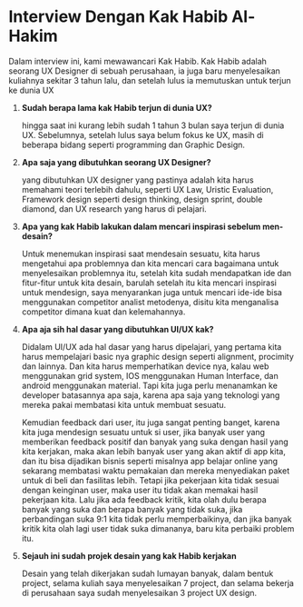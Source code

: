 # Interview Dengan Kak Habib Al-Hakim 

Dalam interview ini, kami mewawancari Kak Habib. Kak Habib adalah seorang UX Designer di sebuah perusahaan, ia juga baru menyelesaikan kuliahnya sekitar 3 tahun lalu, dan setelah lulus ia memutuskan untuk terjun ke dunia UX

1. **Sudah berapa lama kak Habib terjun di dunia UX?**
   
   hingga saat ini kurang lebih sudah 1 tahun 3 bulan saya terjun di dunia UX. Sebelumnya, setelah lulus saya belum fokus ke UX, masih di beberapa bidang seperti               programming dan Graphic Design.

2. **Apa saja yang dibutuhkan seorang UX Designer?**
   
   yang dibutuhkan UX designer yang pastinya adalah kita harus memahami teori terlebih dahulu, seperti UX Law, Uristic Evaluation, Framework design seperti design thinking, design sprint, double diamond, dan UX research yang harus di pelajari.
   
3. **Apa yang kak Habib lakukan dalam mencari inspirasi sebelum men-desain?**
   
   Untuk menemukan inspirasi saat mendesain sesuatu, kita harus mengetahui apa problemnya dan kita mencari cara bagaimana untuk menyelesaikan problemnya itu, setelah kita sudah mendapatkan ide dan fitur-fitur untuk kita desain, barulah setelah itu kita mencari inspirasi untuk mendesign, saya menyarankan juga untuk mencari ide-ide bisa menggunakan competitor analist metodenya, disitu kita menganalisa competitor dimana kuat dan kelemahannya.
   
4. **Apa aja sih hal dasar yang dibutuhkan UI/UX kak?**
   
   Didalam UI/UX ada hal dasar yang harus dipelajari, yang pertama kita harus mempelajari basic nya graphic design seperti alignment, procimity dan lainnya. Dan kita harus memperhatikan device nya, kalau web menggunakan grid system, IOS menggunakan Human Interface, dan android menggunakan material. Tapi kita juga perlu menanamkan ke developer batasannya apa saja, karena apa saja yang teknologi yang mereka pakai membatasi kita untuk membuat sesuatu.
	
   Kemudian feedback dari user, itu juga sangat penting banget, karena kita juga mendesign sesuatu untuk si user, jika banyak user yang memberikan feedback positif dan banyak yang suka dengan hasil yang kita kerjakan, maka akan lebih banyak user yang akan aktif di app kita, dan itu bisa dijadikan bisnis seperti misalnya app  belajar online yang sekarang membatasi waktu pemakaian dan mereka menyediakan paket untuk di beli dan fasilitas lebih. Tetapi jika pekerjaan kita tidak sesuai dengan keinginan user, maka user itu tidak akan memakai hasil pekerjaan kita. Lalu jika ada feedback kritik, kita olah dulu berapa banyak yang suka dan berapa banyak yang tidak suka, jika perbandingan suka 9:1 kita tidak perlu memperbaikinya, dan jika banyak kritik kita olah lagi user tidak suka dimananya, baru kita perbaiki problem itu.

5. **Sejauh ini sudah projek desain yang kak Habib kerjakan**

   Desain yang telah dikerjakan sudah lumayan banyak, dalam bentuk project, selama kuliah saya menyelesaikan 7 project, dan selama bekerja di perusahaan saya sudah        menyelesaikan 3 project UX design.
